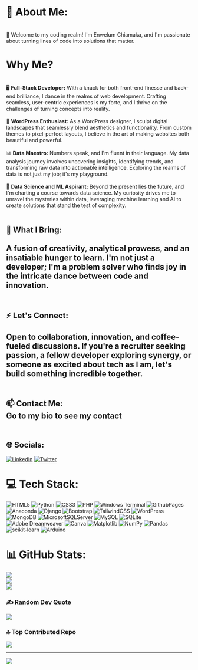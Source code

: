 # 💫 About Me:
<br>🚀 Welcome to my coding realm! I'm Enwelum Chiamaka, and I'm passionate about turning lines of code into solutions that matter. 

# Why Me? 
<br> 🖥️ **Full-Stack Developer:** With a knack for both front-end finesse and back-end brilliance, I dance in the realms of web development. Crafting seamless, user-centric experiences is my forte, and I thrive on the challenges of turning concepts into reality.<br><br>🎨 **WordPress Enthusiast:** As a WordPress designer, I sculpt digital landscapes that seamlessly blend aesthetics and functionality. From custom themes to pixel-perfect layouts, I believe in the art of making websites both beautiful and powerful.<br><br>📊 **Data Maestro:** Numbers speak, and I'm fluent in their language. My data analysis journey involves uncovering insights, identifying trends, and transforming raw data into actionable intelligence. Exploring the realms of data is not just my job; it's my playground.<br><br>🚀 **Data Science and ML Aspirant:** Beyond the present lies the future, and I'm charting a course towards data science. My curiosity drives me to unravel the mysteries within data, leveraging machine learning and AI to create solutions that stand the test of complexity.<br><br> 

## 💼 What I Bring: <br><br>A fusion of creativity, analytical prowess, and an insatiable hunger to learn. I'm not just a developer; I'm a problem solver who finds joy in the intricate dance between code and innovation.<br><br>
## ⚡ Let's Connect: <br><br>Open to collaboration, innovation, and coffee-fueled discussions. If you're a recruiter seeking passion, a fellow developer exploring synergy, or someone as excited about tech as I am, let's build something incredible together.<br><br>
## 📫 Contact Me: <br>Go to my bio to see my contact <br><br>


## 🌐 Socials:
[![LinkedIn](https://img.shields.io/badge/LinkedIn-%230077B5.svg?logo=linkedin&logoColor=white)](https://linkedin.com/in/https://www.linkedin.com/in/enwelum-chiamaka) [![Twitter](https://img.shields.io/badge/Twitter-%231DA1F2.svg?logo=Twitter&logoColor=white)](https://twitter.com/https://twitter.com/Amaka21060781) 

# 💻 Tech Stack:
![HTML5](https://img.shields.io/badge/html5-%23E34F26.svg?style=for-the-badge&logo=html5&logoColor=white) ![Python](https://img.shields.io/badge/python-3670A0?style=for-the-badge&logo=python&logoColor=ffdd54) ![CSS3](https://img.shields.io/badge/css3-%231572B6.svg?style=for-the-badge&logo=css3&logoColor=white) ![PHP](https://img.shields.io/badge/php-%23777BB4.svg?style=for-the-badge&logo=php&logoColor=white) ![Windows Terminal](https://img.shields.io/badge/Windows%20Terminal-%234D4D4D.svg?style=for-the-badge&logo=windows-terminal&logoColor=white) ![GithubPages](https://img.shields.io/badge/github%20pages-121013?style=for-the-badge&logo=github&logoColor=white) ![Anaconda](https://img.shields.io/badge/Anaconda-%2344A833.svg?style=for-the-badge&logo=anaconda&logoColor=white) ![Django](https://img.shields.io/badge/django-%23092E20.svg?style=for-the-badge&logo=django&logoColor=white) ![Bootstrap](https://img.shields.io/badge/bootstrap-%238511FA.svg?style=for-the-badge&logo=bootstrap&logoColor=white) ![TailwindCSS](https://img.shields.io/badge/tailwindcss-%2338B2AC.svg?style=for-the-badge&logo=tailwind-css&logoColor=white) ![WordPress](https://img.shields.io/badge/WordPress-%23117AC9.svg?style=for-the-badge&logo=WordPress&logoColor=white) ![MongoDB](https://img.shields.io/badge/MongoDB-%234ea94b.svg?style=for-the-badge&logo=mongodb&logoColor=white) ![MicrosoftSQLServer](https://img.shields.io/badge/Microsoft%20SQL%20Server-CC2927?style=for-the-badge&logo=microsoft%20sql%20server&logoColor=white) ![MySQL](https://img.shields.io/badge/mysql-%2300000f.svg?style=for-the-badge&logo=mysql&logoColor=white) ![SQLite](https://img.shields.io/badge/sqlite-%2307405e.svg?style=for-the-badge&logo=sqlite&logoColor=white) ![Adobe Dreamweaver](https://img.shields.io/badge/Adobe%20Dreamweaver-FF61F6.svg?style=for-the-badge&logo=Adobe%20Dreamweaver&logoColor=white) ![Canva](https://img.shields.io/badge/Canva-%2300C4CC.svg?style=for-the-badge&logo=Canva&logoColor=white) ![Matplotlib](https://img.shields.io/badge/Matplotlib-%23ffffff.svg?style=for-the-badge&logo=Matplotlib&logoColor=black) ![NumPy](https://img.shields.io/badge/numpy-%23013243.svg?style=for-the-badge&logo=numpy&logoColor=white) ![Pandas](https://img.shields.io/badge/pandas-%23150458.svg?style=for-the-badge&logo=pandas&logoColor=white) ![scikit-learn](https://img.shields.io/badge/scikit--learn-%23F7931E.svg?style=for-the-badge&logo=scikit-learn&logoColor=white) ![Arduino](https://img.shields.io/badge/-Arduino-00979D?style=for-the-badge&logo=Arduino&logoColor=white)
# 📊 GitHub Stats:
![](https://github-readme-stats.vercel.app/api?username=enwelumchiamaka&theme=dark&hide_border=false&include_all_commits=true&count_private=true)<br/>
![](https://github-readme-streak-stats.herokuapp.com/?user=enwelumchiamaka&theme=dark&hide_border=false)<br/>
![](https://github-readme-stats.vercel.app/api/top-langs/?username=enwelumchiamaka&theme=dark&hide_border=false&include_all_commits=true&count_private=true&layout=compact)

### ✍️ Random Dev Quote
![](https://quotes-github-readme.vercel.app/api?type=horizontal&theme=radical)

### 🔝 Top Contributed Repo
![](https://github-contributor-stats.vercel.app/api?username=enwelumchiamaka&limit=5&theme=dark&combine_all_yearly_contributions=true)

---
[![](https://visitcount.itsvg.in/api?id=enwelumchiamaka&icon=0&color=0)](https://visitcount.itsvg.in)

<!-- Proudly created with GPRM ( https://gprm.itsvg.in ) -->
